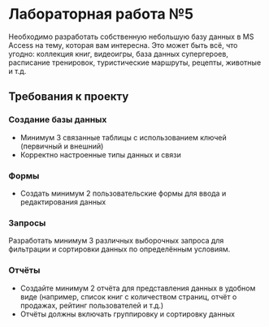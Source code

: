 # Лабораторная работа №5

Необходимо разработать собственную небольшую базу данных в MS Access на тему, которая вам интересна. Это может быть всё, что угодно: коллекция книг, видеоигры, база данных супергероев, расписание тренировок, туристические маршруты, рецепты, животные и т.д.

## Требования к проекту

### Создание базы данных

- Минимум 3 связанные таблицы с использованием ключей (первичный и внешний)
- Корректно настроенные типы данных и связи

### Формы

- Создать минимум 2 пользовательские формы для ввода и редактирования данных

### Запросы

Разработать минимум 3 различных выборочных запроса для фильтрации и сортировки данных по определённым условиям.

### Отчёты

- Создайте минимум 2 отчёта для представления данных в удобном виде (например, список книг с количеством страниц, отчёт о продажах, рейтинг пользователей и т.д.)
- Отчёты должны включать группировку и сортировку данных
